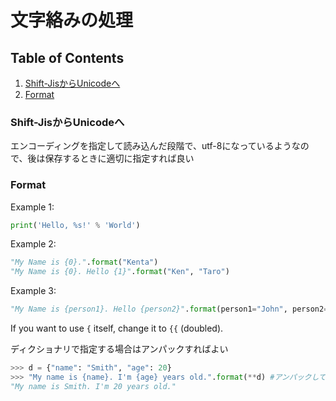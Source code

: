 # 文字絡みの処理

## Table of Contents
1. [Shift-JisからUnicodeへ](#shift-jisからunicodeへ)
2. [Format](#format)


### Shift-JisからUnicodeへ
エンコーディングを指定して読み込んだ段階で、utf-8になっているようなので、後は保存するときに適切に指定すれば良い

### Format
Example 1:
```python
print('Hello, %s!' % 'World')
```
Example 2:
```python
"My Name is {0}.".format("Kenta")
"My Name is {0}. Hello {1}".format("Ken", "Taro")
```
Example 3:
```python
"My Name is {person1}. Hello {person2}".format(person1="John", person2="Ken")
```
If you want to use `{` itself, change it to `{{` (doubled).

ディクショナリで指定する場合はアンパックすればよい
```python
>>> d = {"name": "Smith", "age": 20}
>>> "My name is {name}. I'm {age} years old.".format(**d) #アンパックしてキーワード引数に
"My name is Smith. I'm 20 years old."
```
